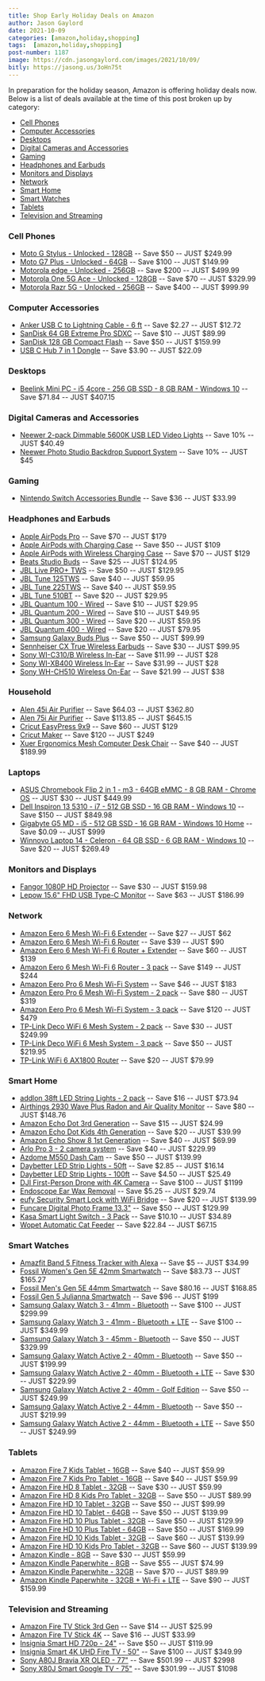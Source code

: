 ```yaml
---
title: Shop Early Holiday Deals on Amazon
author: Jason Gaylord
date: 2021-10-09
categories: [amazon,holiday,shopping]
tags:  [amazon,holiday,shopping]
post-number: 1187
image: https://cdn.jasongaylord.com/images/2021/10/09/
bitly: https://jasong.us/3oHn75t
---
```


In preparation for the holiday season, Amazon is offering holiday deals now. Below is a list of deals available at the time of this post broken up by category:

* [Cell Phones](#cell-phones)
* [Computer Accessories](#computer-accessories)
* [Desktops](#desktops)
* [Digital Cameras and Accessories](#digital-cameras-and-accessories)
* [Gaming](#gaming)
* [Headphones and Earbuds](#headphones-and-earbuds)
* [Monitors and Displays](#monitors-and-displays)
* [Network](#network)
* [Smart Home](#smart-home)
* [Smart Watches](#smart-watches)
* [Tablets](#tablets)
* [Television and Streaming](#television-and-streaming)

### Cell Phones
* [Moto G Stylus - Unlocked - 128GB](https://www.amazon.com/Stylus-Battery-Unlocked-Motorola-Camera/dp/B08NWCT6SK?smid=ATVPDKIKX0DER&linkCode=ll1&tag=jasongaylor01-20&linkId=654fb58063c7e8bea961f9283dca51d9&language=en_US&ref_=as_li_ss_tl) -- Save $50 -- JUST $249.99
* [Moto G7 Plus - Unlocked - 64GB](https://www.amazon.com/Moto-Unlocked-Motorola-Camera-Black/dp/B08GL2HKLT?smid=ATVPDKIKX0DER&linkCode=ll1&tag=jasongaylor01-20&linkId=539d18f96a224baa365f709f2697622c&language=en_US&ref_=as_li_ss_tl) -- Save $100 -- JUST $149.99
* [Motorola edge - Unlocked - 256GB](https://www.amazon.com/Motorola-Unlocked-256GB-Camera-Solor/dp/B08B9SGGRS?smid=ATVPDKIKX0DER&linkCode=ll1&tag=jasongaylor01-20&linkId=8f7545d7a40a40dd6acf0c3de7638ab8&language=en_US&ref_=as_li_ss_tl) -- Save $200 -- JUST $499.99
* [Motorola One 5G Ace - Unlocked - 128GB](https://www.amazon.com/Motorola-battery-Unlocked-Camera-Silver/dp/B08NWD7K8H?smid=ATVPDKIKX0DER&linkCode=ll1&tag=jasongaylor01-20&linkId=18b671f7332aecd444e343081a969afe&language=en_US&ref_=as_li_ss_tl) -- Save $70 -- JUST $329.99
* [Motorola Razr 5G - Unlocked - 256GB](https://www.amazon.com/Motorola-Unlocked-Camera-Liquid-Mercury/dp/B08KJJ56FV?smid=ATVPDKIKX0DER&linkCode=ll1&tag=jasongaylor01-20&linkId=b40462475a880c47d7631d92cbb46efa&language=en_US&ref_=as_li_ss_tl) -- Save $400 -- JUST $999.99

### Computer Accessories
* [Anker USB C to Lightning Cable - 6 ft](https://www.amazon.com/Anker-Powerline-Lightning-Connector-Certified/dp/B07H256MBK?&linkCode=ll1&tag=jasongaylor01-20&linkId=59bbed0e3a388a467b267c268c3b3fe6&language=en_US&ref_=as_li_ss_tl) -- Save $2.27 -- JUST $12.72
* [SanDisk 64 GB Extreme Pro SDXC](https://www.amazon.com/SanDisk-Extreme-UHS-II-Memory-SDSDXDK-064G-GN4IN/dp/B08YFD8QDT?smid=ATVPDKIKX0DER&linkCode=ll1&tag=jasongaylor01-20&linkId=618e36b59a97b668be3a9cae60d5826f&language=en_US&ref_=as_li_ss_tl) -- Save $10 -- JUST $89.99
* [SanDisk 128 GB Compact Flash](https://www.amazon.com/Sandisk-VPG130-Extreme-SDCFSP-128G-SDCFSP-128G-G46D/dp/B01MYQFKX6?smid=ATVPDKIKX0DER&linkCode=ll1&tag=jasongaylor01-20&linkId=0d8d8209710f539bb85492362af658ad&language=en_US&ref_=as_li_ss_tl) -- Save $50 -- JUST $159.99
* [USB C Hub 7 in 1 Dongle](https://www.amazon.com/Hiearcool-Adapter-Mulitiport-Compatible-Laptop-Pink/dp/B095C713T5?&linkCode=ll1&tag=jasongaylor01-20&linkId=973430dc4c7b3e0c5ca288e7b8aae2ea&language=en_US&ref_=as_li_ss_tl) -- Save $3.90 -- JUST $22.09

### Desktops
* [Beelink Mini PC - i5 4core - 256 GB SSD - 8 GB RAM - Windows 10](https://www.amazon.com/Beelink-Mini-PC-i5-8259U-Performance/dp/B08VNCZRB2?&linkCode=ll1&tag=jasongaylor01-20&linkId=7e1eb6b247654901a94cc7755db40f82&language=en_US&ref_=as_li_ss_tl) -- Save $71.84 -- JUST $407.15

### Digital Cameras and Accessories
* [Neewer 2-pack Dimmable 5600K USB LED Video Lights](https://www.amazon.com/Neewer-Dimmable-Adjustable-Tabletop-Photography/dp/B07T8FBZC2?&linkCode=ll1&tag=jasongaylor01-20&linkId=03b9b8ba66c3063bedcdab22582f0d5f&language=en_US&ref_=as_li_ss_tl) -- Save 10% -- JUST $40.49
* [Neewer Photo Studio Backdrop Support System](https://www.amazon.com/Neewer-Adjustable-Background-Backdrop-Photography/dp/B07PFS3BBS?&linkCode=ll1&tag=jasongaylor01-20&linkId=d6528690f66395c9e77daa52f0b1cf5b&language=en_US&ref_=as_li_ss_tl) -- Save 10% -- JUST $45

### Gaming
* [Nintendo Switch Accessories Bundle](https://www.amazon.com/Switch-Accessories-Bundle-Protector-Controller/dp/B07XBV69PY?&linkCode=ll1&tag=jasongaylor01-20&linkId=32b13bce544c5be6d12c6368d63fcb18&language=en_US&ref_=as_li_ss_tl) -- Save $36 -- JUST $33.99

### Headphones and Earbuds
* [Apple AirPods Pro](https://www.amazon.com/Apple-MWP22AM-A-AirPods-Pro/dp/B07ZPC9QD4?&linkCode=ll1&tag=jasongaylor01-20&linkId=471ff11d7768fa583f52e9543677701a&language=en_US&ref_=as_li_ss_tl) -- Save $70 -- JUST $179
* [Apple AirPods with Charging Case](https://www.amazon.com/Apple-AirPods-Charging-Latest-Model/dp/B07PXGQC1Q?&linkCode=ll1&tag=jasongaylor01-20&linkId=4fe5c1b8a525cf7320fcd63e17bfad5e&language=en_US&ref_=as_li_ss_tl) -- Save $50 -- JUST $109
* [Apple AirPods with Wireless Charging Case](https://www.amazon.com/Apple-AirPods-Wireless-Charging-Latest/dp/B07PYLT6DN?&linkCode=ll1&tag=jasongaylor01-20&linkId=158f9c0c386db5d7572a308191bc4d05&language=en_US&ref_=as_li_ss_tl) -- Save $70 -- JUST $129
* [Beats Studio Buds](https://www.amazon.com/Beats-Studio-Cancelling-Earbuds-Built-Bluetooth-Headphones/dp/B096SV8SJG?&linkCode=ll1&tag=jasongaylor01-20&linkId=835efc9c51afc056abdd24fc61ef739f&language=en_US&ref_=as_li_ss_tl) -- Save $25 -- JUST $124.95
* [JBL Live PRO+ TWS](https://www.amazon.com/Live-Cancelling-Headphones-Microphones-Black/dp/B08WPYT7NP?smid=ATVPDKIKX0DER&linkCode=ll1&tag=jasongaylor01-20&linkId=41819535b80cffe6f8b9fd00b44f0f82&language=en_US&ref_=as_li_ss_tl) -- Save $50 -- JUST $129.95
* [JBL Tune 125TWS](https://www.amazon.com/JBL-Tune-125TWS-Wireless-Headphones/dp/B088NGD49M?smid=ATVPDKIKX0DER&linkCode=ll1&tag=jasongaylor01-20&linkId=3177a35c2831bdd0eca7d7404afc283d&language=en_US&ref_=as_li_ss_tl) -- Save $40 -- JUST $59.95
* [JBL Tune 225TWS](https://www.amazon.com/JBL-225TWS-Wireless-Earbud-Headphones/dp/B088NDGYPX?smid=ATVPDKIKX0DER&linkCode=ll1&tag=jasongaylor01-20&linkId=5680c6a64bf02980046e0ceb858e389e&language=en_US&ref_=as_li_ss_tl) -- Save $40 -- JUST $59.95
* [JBL Tune 510BT](https://www.amazon.com/JBL-Tune-510BT-Ear-Headphones/dp/B08WM3LMJF?smid=ATVPDKIKX0DER&linkCode=ll1&tag=jasongaylor01-20&linkId=2e6b11f81adc556d2160b4447762b27d&language=en_US&ref_=as_li_ss_tl) -- Save $20 -- JUST $29.95
* [JBL Quantum 100 - Wired](https://www.amazon.com/JBL-Quantum-100-Over-Ear-Headphones/dp/B084CWCJTW?smid=ATVPDKIKX0DER&linkCode=ll1&tag=jasongaylor01-20&linkId=cc07350dcb9f4ddac703f329d913fbe2&language=en_US&ref_=as_li_ss_tl) -- Save $10 -- JUST $29.95
* [JBL Quantum 200 - Wired](https://www.amazon.com/JBL-Quantum-200-Over-Ear-Headphones/dp/B084CZX3T1?smid=ATVPDKIKX0DER&linkCode=ll1&tag=jasongaylor01-20&linkId=84ccf26a634f0bcdf4dfb90771a6a03d&language=en_US&ref_=as_li_ss_tl) -- Save $10 -- JUST $49.95
* [JBL Quantum 300 - Wired](https://www.amazon.com/JBL-Quantum-300-Over-Ear-Headphones/dp/B084D5QDXN?smid=ATVPDKIKX0DER&linkCode=ll1&tag=jasongaylor01-20&linkId=eba3fe0db7dcd0c6d97bb3c029738389&language=en_US&ref_=as_li_ss_tl) -- Save $20 -- JUST $59.95
* [JBL Quantum 400 - Wired](https://www.amazon.com/JBL-Quantum-400-Headphones-Game-Chat/dp/B084CZDX61?smid=ATVPDKIKX0DER&linkCode=ll1&tag=jasongaylor01-20&linkId=4c9cde0fad62a40993dadef167a94ccf&language=en_US&ref_=as_li_ss_tl) -- Save $20 -- JUST $79.95
* [Samsung Galaxy Buds Plus](https://www.amazon.com/Samsung-Wireless-improved-Charging-included/dp/B083KVM9VW?smid=ATVPDKIKX0DER&linkCode=ll1&tag=jasongaylor01-20&linkId=1cbfb754d07fa6526dcc780aa761f505&language=en_US&ref_=as_li_ss_tl) -- Save $50 -- JUST $99.99
* [Sennheiser CX True Wireless Earbuds](https://www.amazon.com/dp/B08ZR5JB9G?&linkCode=ll1&tag=jasongaylor01-20&linkId=5bd9ba3548d606d9e0165b5514c86692&language=en_US&ref_=as_li_ss_tl) -- Save $30 -- JUST $99.95
* [Sony WI-C310/B Wireless In-Ear](https://www.amazon.com/Sony-WI-C310-Wireless-Headphones-Black/dp/B07Q7SX29X?smid=ATVPDKIKX0DER&linkCode=ll1&tag=jasongaylor01-20&linkId=5641f06c986da13ee699728af3d18d5f&language=en_US&ref_=as_li_ss_tl) -- Save $11.99 -- JUST $28
* [Sony WI-XB400 Wireless In-Ear](https://www.amazon.com/Sony-Wi-Xb400-Wireless-Headphones-WIXB400/dp/B07WNXS613?smid=ATVPDKIKX0DER&linkCode=ll1&tag=jasongaylor01-20&linkId=e3e29fc62e3cc20f1066bb193ac1bde6&language=en_US&ref_=as_li_ss_tl) -- Save $31.99 -- JUST $28
* [Sony WH-CH510 Wireless On-Ear](https://www.amazon.com/Sony-WH-CH510-Wireless-Headphones-WHCH510/dp/B07WSKKYPR?smid=ATVPDKIKX0DER&linkCode=ll1&tag=jasongaylor01-20&linkId=27d45013cdfa8dee91efb73a0b9a4b05&language=en_US&ref_=as_li_ss_tl) -- Save $21.99 -- JUST $38

### Household
* [Alen 45i Air Purifier](https://www.amazon.com/Alen-BreatheSmart-45i-Purifier-Allergies/dp/B07J6GCMX3?dchild=1&linkCode=ll1&tag=jasongaylor01-20&linkId=9f14fb26f70c9afd0036d235b3a47927&language=en_US&ref_=as_li_ss_tl) -- Save $64.03 -- JUST $362.80
* [Alen 75i Air Purifier](https://www.amazon.com/Alen-BreatheSmart-Large-Room-Purifier/dp/B07FWSZL24?dchild=1&linkCode=ll1&tag=jasongaylor01-20&linkId=aff5e851e0f0e6636fc6eade3f6713c7&language=en_US&ref_=as_li_ss_tl) -- Save $113.85 -- JUST $645.15
* [Cricut EasyPress 9x9](https://www.amazon.com/deal/d9a008d4?showVariations=true&linkCode=ll2&tag=jasongaylor01-20&linkId=58467f6f5213b08bea6c5302478f8e7a&language=en_US&ref_=as_li_ss_tl) -- Save $60 -- JUST $129
* [Cricut Maker](https://www.amazon.com/deal/73425d5e?showVariations=true&linkCode=ll2&tag=jasongaylor01-20&linkId=38777b2dee680e59e59c199d1429f912&language=en_US&ref_=as_li_ss_tl) -- Save $120 -- JUST $249
* [Xuer Ergonomics Mesh Computer Desk Chair](https://www.amazon.com/XUER-Ergonomics-Computer-Adjustable-Headrests/dp/B07QG4PZQS?&linkCode=ll1&tag=jasongaylor01-20&linkId=d2984bb19c060305608537e6ba331563&language=en_US&ref_=as_li_ss_tl) -- Save $40 -- JUST $189.99

### Laptops
* [ASUS Chromebook Flip 2 in 1 - m3 - 64GB eMMC - 8 GB RAM - Chrome OS](https://www.amazon.com/ASUS-Chromebook-Touchscreen-Processor-C433TA-AS384T/dp/B08ZLF99VD?&linkCode=ll1&tag=jasongaylor01-20&linkId=c97d25ccad66ce2a8cf87c5a5bf31d39&language=en_US&ref_=as_li_ss_tl) -- JUST $30 -- JUST $449.99
* [Dell Inspiron 13 5310 - i7 - 512 GB SSD - 16 GB RAM - Windows 10](https://www.amazon.com/Dell-Inspiron-Definition-Non-Touch-Laptop/dp/B0934T5HHY?&linkCode=ll1&tag=jasongaylor01-20&linkId=2e83651f82a9979492dac95ce9624faf&language=en_US&ref_=as_li_ss_tl) -- Save $150 -- JUST $849.98
* [Gigabyte G5 MD - i5 - 512 GB SSD - 16 GB RAM - Windows 10 Home](https://www.amazon.com/GIGABYTE-G5-MD-Anti-Glare-MD-51US123SH/dp/B093Z23FBK?&linkCode=ll1&tag=jasongaylor01-20&linkId=9e6c807f2617067c76f197f78a8ad73b&language=en_US&ref_=as_li_ss_tl) -- Save $0.09 -- JUST $999
* [Winnovo Laptop 14 - Celeron - 64 GB SSD - 6 GB RAM - Windows 10](https://www.amazon.com/Laptop-Computers-14-Inch-Windows-10-Notebook/dp/B0911RTS7K?&linkCode=ll1&tag=jasongaylor01-20&linkId=79007f1a1bee1c9a6e4272f9be856150&language=en_US&ref_=as_li_ss_tl) -- Save $20 -- JUST $269.49

### Monitors and Displays
* [Fangor 1080P HD Projector](https://www.amazon.com/Projector-Bluetooth-Compatible-PowerPoint-Presentation/dp/B07ZNSPZWX?&linkCode=ll1&tag=jasongaylor01-20&linkId=a8e66dc565c6c30fee0ede79166fa1e9&language=en_US&ref_=as_li_ss_tl) -- Save $30 -- JUST $159.98
* [Lepow 15.6" FHD USB Type-C Monitor](https://www.amazon.com/Portable-Monitor-Computer-Speakers-Protector/dp/B07V1SQ966?&linkCode=ll1&tag=jasongaylor01-20&linkId=1935dc28762d7d11ac5e98e4ef955ecd&language=en_US&ref_=as_li_ss_tl) -- Save $63 -- JUST $186.99

### Network
* [Amazon Eero 6 Mesh Wi-Fi 6 Extender](https://www.amazon.com/Eero-6-Extender/dp/B085VQVPJK?smid=ATVPDKIKX0DER&linkCode=ll1&tag=jasongaylor01-20&linkId=ab2666c929d7e02137247e72607528a2&language=en_US&ref_=as_li_ss_tl) -- Save $27 -- JUST $62
* [Amazon Eero 6 Mesh Wi-Fi 6 Router](https://www.amazon.com/Eero-6-Router/dp/B085VM9ZDD?smid=ATVPDKIKX0DER&linkCode=ll1&tag=jasongaylor01-20&linkId=0286cdc98a5120e579c17817df24c20a&language=en_US&ref_=as_li_ss_tl) -- Save $39 -- JUST $90
* [Amazon Eero 6 Mesh Wi-Fi 6 Router + Extender](https://www.amazon.com/Staging-Product-Not-Retail-Sale/dp/B085WS7H6K?smid=ATVPDKIKX0DER&linkCode=ll1&tag=thepighero-20&linkId=73fcfb57f00c80d655ac49b4d32b385b&language=en_US&ref_=as_li_ss_tl) -- Save $60 -- JUST $139
* [Amazon Eero 6 Mesh Wi-Fi 6 Router - 3 pack](https://www.amazon.com/Amazon-eero-dual-band-system-routers/dp/B097VJS3Y3?smid=ATVPDKIKX0DER&linkCode=ll1&tag=thepighero-20&linkId=2583cb11c644ac70737b84db0d71258e&language=en_US&ref_=as_li_ss_tl) -- Save $149 -- JUST $244
* [Amazon Eero Pro 6 Mesh Wi-Fi System](https://www.amazon.com/Eero-Pro-6-Router/dp/B085VNCZHL?smid=ATVPDKIKX0DER&linkCode=ll1&tag=jasongaylor01-20&linkId=6feb11583f30861717178a9b746aba2e&language=en_US&ref_=as_li_ss_tl) -- Save $46 -- JUST $183
* [Amazon Eero Pro 6 Mesh Wi-Fi System - 2 pack](https://www.amazon.com/Staging-Product-Not-Retail-Sale/dp/B0866V73R6?smid=ATVPDKIKX0DER&linkCode=ll1&tag=jasongaylor01-20&linkId=e1882cf22956b4ef7fabb30594899249&language=en_US&ref_=as_li_ss_tl) -- Save $80 -- JUST $319
* [Amazon Eero Pro 6 Mesh Wi-Fi System - 3 pack](https://www.amazon.com/Amazon-eero-pro-6-3-pack/dp/B085VNCZHZ?smid=ATVPDKIKX0DER&linkCode=ll1&tag=jasongaylor01-20&linkId=9caebfb508142d02583406cc31fd8840&language=en_US&ref_=as_li_ss_tl) -- Save $120 -- JUST $479
* [TP-Link Deco WiFi 6 Mesh System - 2 pack](https://www.amazon.com/TP-Link-Deco-Band-System-X68/dp/B08Z492RK9?&linkCode=ll1&tag=jasongaylor01-20&linkId=2af115ece576c8fe0c64e32c36282712&language=en_US&ref_=as_li_ss_tl) -- Save $30 -- JUST $249.99
* [TP-Link Deco WiFi 6 Mesh System - 3 pack](https://www.amazon.com/TP-Link-Deco-X20-Next-Gen-Extenders/dp/B085Z35GY6?&linkCode=ll1&tag=jasongaylor01-20&linkId=7d24764233f0952b04ba2e1149205b98&language=en_US&ref_=as_li_ss_tl) -- Save $50 -- JUST $219.95
* [TP-Link WiFi 6 AX1800 Router](https://www.amazon.com/WiFi-6-Router-Gigabit-Wireless/dp/B08H8ZLKKK?&linkCode=ll1&tag=jasongaylor01-20&linkId=662695cbd9465cbe7459950ce2d79b7c&language=en_US&ref_=as_li_ss_tl) -- Save $20 -- JUST $79.99

### Smart Home
* [addlon 38ft LED String Lights - 2 pack](https://www.amazon.com/addlon-Commercial-Dimmable-Weatherproof-Backyard/dp/B07JPYXC1C?&linkCode=ll1&tag=jasongaylor01-20&linkId=8cee717e305a21352992d13351aa96ef&language=en_US&ref_=as_li_ss_tl) -- Save $16 -- JUST $73.94
* [Airthings 2930 Wave Plus Radon and Air Quality Monitor](https://www.amazon.com/Airthings-2930-Quality-Detection-Dashboard/dp/B07JB8QWH6?&linkCode=ll1&tag=jasongaylor01-20&linkId=d7cbe27350a5c4f55309b23e50a3dbdd&language=en_US&ref_=as_li_ss_tl) -- Save $80 -- JUST $148.76
* [Amazon Echo Dot 3rd Generation](https://www.amazon.com/Echo-Dot/dp/B07FZ8S74R?&linkCode=ll1&tag=jasongaylor01-20&linkId=dc2ae98b4efde6e8cb3a5c31dfec77dc&language=en_US&ref_=as_li_ss_tl) -- Save $15 -- JUST $24.99
* [Amazon Echo Dot Kids 4th Generation](https://www.amazon.com/Staging-Product-Not-Retail-Sale/dp/B084J4MJCK?&linkCode=ll1&tag=jasongaylor01-20&linkId=0a8d2504b04e3d5cb36191adc0b16eab&language=en_US&ref_=as_li_ss_tl) -- Save $20 -- JUST $39.99
* [Amazon Echo Show 8 1st Generation](https://www.amazon.com/Echo-Show-8/dp/B07PF1Y28C?&linkCode=ll1&tag=jasongaylor01-20&linkId=ac8bf1fc7335accb1af99030af1be884&language=en_US&ref_=as_li_ss_tl) -- Save $40 -- JUST $69.99
* [Arlo Pro 3 - 2 camera system](https://www.amazon.com/Arlo-Pro-Wire-Free-Security-Spotlight/dp/B08C9JJBJM?&linkCode=ll1&tag=jasongaylor01-20&linkId=34d48e08c691a9d84a121332f8721130&language=en_US&ref_=as_li_ss_tl) -- Save $40 -- JUST $229.99
* [Azdome M550 Dash Cam](https://www.amazon.com/AZDOME-M550-Dashboard-Recorder-Capacitor/dp/B091PRCJ5Y?&linkCode=ll1&tag=jasongaylor01-20&linkId=fe18cfee0f7db94c1bd9abab8efbc392&language=en_US&ref_=as_li_ss_tl) -- Save $50 -- JUST $139.99
* [Daybetter LED Strip Lights - 50ft](https://www.amazon.com/Daybetter-Lights-Control-Bedroom-Changing/dp/B08JSFH1G6?th=1&linkCode=ll1&tag=jasongaylor01-20&linkId=a771f816ea0af020cd5ab33aa1a151af&language=en_US&ref_=as_li_ss_tl) -- Save $2.85 -- JUST $16.14
* [Daybetter LED Strip Lights - 100ft](https://www.amazon.com/Daybetter-Lights-Control-Bedroom-Changing/dp/B08JSQVBDQ?&linkCode=ll1&tag=jasongaylor01-20&linkId=82b636f3014cd8ddff933af1136e74aa&language=en_US&ref_=as_li_ss_tl) -- Save $4.50 -- JUST $25.49
* [DJI First-Person Drone with 4K Camera](https://www.amazon.com/DJI-FPV-Combo-First-Person-Transmission/dp/B08NQD4FBW?&linkCode=ll1&tag=jasongaylor01-20&linkId=ef7fbe0faff2281af60829939e2908f6&language=en_US&ref_=as_li_ss_tl) -- Save $100 -- JUST $1199
* [Endoscope Ear Wax Removal](https://www.amazon.com/Endoscope-Otoscope-Wireless-Connected-Compatible/dp/B08C28G1PV?&linkCode=ll1&tag=jasongaylor01-20&linkId=7276c9d0134c2948b5c0757c3db111e4&language=en_US&ref_=as_li_ss_tl) -- Save $5.25 -- JUST $29.74
* [eufy Security Smart Lock with WiFi Bridge](https://www.amazon.com/eufy-Bluetooth-Electronic-Weatherproof-Protection/dp/B08HYTDCJG?&linkCode=ll1&tag=jasongaylor01-20&linkId=dc35e00b27da8ccaf8804d13d7ee7369&language=en_US&ref_=as_li_ss_tl) -- Save $20 -- JUST $139.99
* [Funcare Digital Photo Frame 13.3"](https://www.amazon.com/Digital-Funcare-Picture-Touchscreen-Mountable/dp/B094HQXLYZ?&linkCode=ll1&tag=jasongaylor01-20&linkId=c5307ac3865ffcf0700d12f361b151d1&language=en_US&ref_=as_li_ss_tl) -- Save $50 -- JUST $129.99
* [Kasa Smart Light Switch - 3 Pack](https://www.amazon.com/TP-LINK-HS200P3-Installation-Single-Pole-Assistant/dp/B07HGW8N7R?&linkCode=ll1&tag=jasongaylor01-20&linkId=afb6e4f4616c359b770cd9718e293e9c&language=en_US&ref_=as_li_ss_tl) -- Save $10.10 -- JUST $34.89
* [Wopet Automatic Cat Feeder](https://www.amazon.com/WOPET-Automatic-Dispenser-Distribution-Recorder/dp/B089GG57QL?&linkCode=ll1&tag=jasongaylor01-20&linkId=25b76ae6553c3710ab646d590f27a905&language=en_US&ref_=as_li_ss_tl) -- Save $22.84 -- JUST $67.15

### Smart Watches
* [Amazfit Band 5 Fitness Tracker with Alexa](https://www.amazon.com/Amazfit-Fitness-Monitoring-Tracking-Resistant/dp/B08DKYLK4D?&linkCode=ll1&tag=jasongaylor01-20&linkId=dda7e5024165e4f3bc54757a23246645&language=en_US&ref_=as_li_ss_tl) -- Save $5 -- JUST $34.99
* [Fossil Women's Gen 5E 42mm Smartwatch](https://www.amazon.com/Fossil-Womens-Stainless-Silicone-Touchscreen/dp/B08FWWKGBZ?dchild=1&linkCode=ll1&tag=jasongaylor01-20&linkId=88f4712ddc70073cc62711a5ce6484cd&language=en_US&ref_=as_li_ss_tl) -- Save $83.73 -- JUST $165.27
* [Fossil Men's Gen 5E 44mm Smartwatch](https://www.amazon.com/Fossil-Unisex-Stainless-Silicone-Touchscreen/dp/B08FX4382S?dchild=1&linkCode=ll1&tag=jasongaylor01-20&linkId=84bdff344a4cfbaf600fc3a15662b47e&language=en_US&ref_=as_li_ss_tl) -- Save $80.16 -- JUST $168.85
* [Fossil Gen 5 Julianna Smartwatch](https://www.amazon.com/Fossil-Julianna-Stainless-Touchscreen-Smartwatch/dp/B07SW1KK31?dchild=1&linkCode=ll1&tag=jasongaylor01-20&linkId=2b89086fe2872aa5bfe6e428c39e4f8c&language=en_US&ref_=as_li_ss_tl) -- Save $96 -- JUST $199
* [Samsung Galaxy Watch 3 - 41mm - Bluetooth](https://www.amazon.com/Samsung-Bluetooth-Advanced-monitoring-Tracking/dp/B089DMYSRL?smid=ATVPDKIKX0DER&linkCode=ll1&tag=jasongaylor01-20&linkId=46d401e18acedd8977bc9a3d077d2461&language=en_US&ref_=as_li_ss_tl) -- Save $100 -- JUST $299.99
* [Samsung Galaxy Watch 3 - 41mm - Bluetooth + LTE](https://www.amazon.com/Samsung-Bluetooth-Unlocked-Advanced-monitoring/dp/B089DMR9LD?smid=ATVPDKIKX0DER&linkCode=ll1&tag=jasongaylor01-20&linkId=7baec4c79cd98088a6ff466c12a67080&language=en_US&ref_=as_li_ss_tl) -- Save $100 -- JUST $349.99
* [Samsung Galaxy Watch 3 - 45mm - Bluetooth](https://www.amazon.com/Samsung-Bluetooth-Advanced-monitoring-Tracking/dp/B089DQ276V?smid=ATVPDKIKX0DER&linkCode=ll1&tag=jasongaylor01-20&linkId=5600bbda1eb6d0c7a1a2492403c1755e&language=en_US&ref_=as_li_ss_tl) -- Save $50 -- JUST $329.99
* [Samsung Galaxy Watch Active 2 - 40mm - Bluetooth](https://www.amazon.com/Samsung-enhanced-tracking-analysis-coaching/dp/B07VNBC9Z9?smid=ATVPDKIKX0DER&linkCode=ll1&tag=jasongaylor01-20&linkId=7ff053393be892246274526fb38800a7&language=en_US&ref_=as_li_ss_tl) -- Save $50 -- JUST $199.99
* [Samsung Galaxy Watch Active 2 - 40mm - Bluetooth + LTE](https://www.amazon.com/Samsung-Enhanced-Tracking-Analysis-Bluetooth/dp/B07YXS8FLX?smid=ATVPDKIKX0DER&linkCode=ll1&tag=jasongaylor01-20&linkId=094250ab96a7c343a305a02a7ce2b89f&language=en_US&ref_=as_li_ss_tl) -- Save $30 -- JUST $229.99
* [Samsung Galaxy Watch Active 2 - 40mm - Golf Edition](https://www.amazon.com/Samsung-Electronics-Galaxy-Watch-Active2/dp/B086RP4SN3?smid=ATVPDKIKX0DER&linkCode=ll1&tag=jasongaylor01-20&linkId=a2b894a52cfec265f9e8675251b25b4f&language=en_US&ref_=as_li_ss_tl) -- Save $50 -- JUST $249.99
* [Samsung Galaxy Watch Active 2 - 44mm - Bluetooth](https://www.amazon.com/Samsung-Enhanced-Tracking-Analysis-Coaching/dp/B07VQJ56T3?smid=ATVPDKIKX0DER&linkCode=ll1&tag=jasongaylor01-20&linkId=5e87034e77ee737de53ffda9580b4f39&language=en_US&ref_=as_li_ss_tl) -- Save $50 -- JUST $219.99
* [Samsung Galaxy Watch Active 2 - 44mm - Bluetooth + LTE](https://www.amazon.com/Samsung-Enhanced-Tracking-Analysis-Bluetooth/dp/B07YXSBJMZ?smid=ATVPDKIKX0DER&linkCode=ll1&tag=jasongaylor01-20&linkId=c2b57d78d99d4daece1b0e54a9e96a21&language=en_US&ref_=as_li_ss_tl) -- Save $50 -- JUST $249.99

### Tablets
* [Amazon Fire 7 Kids Tablet - 16GB](https://www.amazon.com/Fire-7-Kids-Edition-Tablet/dp/B07H8WS1FT?&linkCode=ll1&tag=jasongaylor01-20&linkId=912c0f316179a3ef2a5da5cec36b543c&language=en_US&ref_=as_li_ss_tl) -- Save $40 -- JUST $59.99
* [Amazon Fire 7 Kids Pro Tablet - 16GB](https://www.amazon.com/Fire-7-Kids-Pro-tablet/dp/B08H49TB1F?&linkCode=ll1&tag=jasongaylor01-20&linkId=7edd22cda845e85a69bc2ee262b41955&language=en_US&ref_=as_li_ss_tl) -- Save $40 -- JUST $59.99
* [Amazon Fire HD 8 Tablet - 32GB](https://www.amazon.com/Fire-HD-8-tablet/dp/B07TMJ1R3X?&linkCode=ll1&tag=jasongaylor01-20&linkId=fc1993c3da4025a15da0e063288cffdb&language=en_US&ref_=as_li_ss_tl) -- Save $30 -- JUST $59.99
* [Amazon Fire HD 8 Kids Pro Tablet - 32GB](https://www.amazon.com/Fire-HD-8-Kids-Pro-tablet/dp/B08H5R1SH6?&linkCode=ll1&tag=jasongaylor01-20&linkId=a8c5167829b0124aad68154458952d97&language=en_US&ref_=as_li_ss_tl) -- Save $50 -- JUST $89.99
* [Amazon Fire HD 10 Tablet - 32GB](https://www.amazon.com/Fire-HD-10-tablet/dp/B08BX7FV5L?&linkCode=ll1&tag=jasongaylor01-20&linkId=bf19fdbc436fd3472f6a846a5c391451&language=en_US&ref_=as_li_ss_tl) -- Save $50 -- JUST $99.99
* [Amazon Fire HD 10 Tablet - 64GB](https://www.amazon.com/Fire-HD-10-tablet/dp/B08BX8CW9V?th=1&linkCode=ll1&tag=jasongaylor01-20&linkId=c80778961a3590189e76eddfb6a1cef6&language=en_US&ref_=as_li_ss_tl) -- Save $50 -- JUST $139.99
* [Amazon Fire HD 10 Plus Tablet - 32GB](https://www.amazon.com/Fire-HD-10-Plus-tablet/dp/B08F6FYN6B?&linkCode=ll1&tag=jasongaylor01-20&linkId=ec2284ff8121487f947ae258e03f53a6&language=en_US&ref_=as_li_ss_tl) -- Save $50 -- JUST $129.99
* [Amazon Fire HD 10 Plus Tablet - 64GB](https://www.amazon.com/Fire-HD-10-Plus-tablet/dp/B08BX6B43K?&linkCode=ll1&tag=jasongaylor01-20&linkId=4679a1b270d4d0b4c3963ea0dfdb9cf4&language=en_US&ref_=as_li_ss_tl) -- Save $50 -- JUST $169.99
* [Amazon Fire HD 10 Kids Tablet - 32GB](https://www.amazon.com/Fire-HD-10-Kids-tablet/dp/B08F62DV1Z?&linkCode=ll1&tag=jasongaylor01-20&linkId=349637501665bbfe6bef205c70c1f244&language=en_US&ref_=as_li_ss_tl) -- Save $60 -- JUST $139.99
* [Amazon Fire HD 10 Kids Pro Tablet - 32GB](https://www.amazon.com/Fire-HD-10-Kids-Pro-tablet/dp/B08H3W1XCW?&linkCode=ll1&tag=jasongaylor01-20&linkId=05cd2593d73ca331166b33bbb89a22c4&language=en_US&ref_=as_li_ss_tl) -- Save $60 -- JUST $139.99
* [Amazon Kindle - 8GB](https://www.amazon.com/Kindle-Now-with-Built-in-Front-Light/dp/B07978J597?&linkCode=ll1&tag=jasongaylor01-20&linkId=8a2d4be51e16e19db545bb6f3ab5ea87&language=en_US&ref_=as_li_ss_tl) -- Save $30 -- JUST $59.99
* [Amazon Kindle Paperwhite - 8GB](https://www.amazon.com/Kindle-Paperwhite-Waterproof-Storage-Special/dp/B07PS737QQ?&linkCode=ll1&tag=jasongaylor01-20&linkId=e7fb2cdfd92ea01c1cd3951b23edc870&language=en_US&ref_=as_li_ss_tl) -- Save $55 -- JUST $74.99
* [Amazon Kindle Paperwhite - 32GB](https://www.amazon.com/All-new-Kindle-Paperwhite-Waterproof-Storage/dp/B07745PV5G?smid=ATVPDKIKX0DER&linkCode=ll1&tag=jasongaylor01-20&linkId=19dd11b3d41f96f3a0667ec1bced5196&language=en_US&ref_=as_li_ss_tl) -- Save $70 -- JUST $89.99
* [Amazon Kindle Paperwhite - 32GB + Wi-Fi + LTE](https://www.amazon.com/All-new-Kindle-Paperwhite-Waterproof-Storage/dp/B075RNKT6G?smid=ATVPDKIKX0DER&linkCode=ll1&tag=jasongaylor01-20&linkId=98ca0099bd793d027958f073d90c586d&language=en_US&ref_=as_li_ss_tl) -- Save $90 -- JUST $159.99

### Television and Streaming
* [Amazon Fire TV Stick 3rd Gen](https://www.amazon.com/fire-tv-stick-with-3rd-gen-alexa-voice-remote/dp/B08C1W5N87?&linkCode=ll1&tag=jasongaylor01-20&linkId=0efdeed033b76eed13e3328adfc5c62d&language=en_US&ref_=as_li_ss_tl) -- Save $14 -- JUST $25.99
* [Amazon Fire TV Stick 4K](https://www.amazon.com/Fire-TV-Stick-4K-with-Alexa-Voice-Remote/dp/B079QHML21?&linkCode=ll1&tag=jasongaylor01-20&linkId=2003d3e8a85aee63ec63d1506b146a3e&language=en_US&ref_=as_li_ss_tl) -- Save $16 -- JUST $33.99
* [Insignia Smart HD 720p - 24"](https://www.amazon.com/All-New-Insignia-NS-24DF310NA21-24-inch-Smart/dp/B0874YZVWK?&linkCode=ll1&tag=jasongaylor01-20&linkId=3e723826fc80318970c10f3ddeee574a&language=en_US&ref_=as_li_ss_tl) -- Save $50 -- JUST $119.99
* [Insignia Smart 4K UHD Fire TV - 50"](https://www.amazon.com/All-New-Insignia-NS-50DF710NA21-50-inch-Smart/dp/B086VRR9K9?&linkCode=ll1&tag=jasongaylor01-20&linkId=b154d72e7577f956981e2c9a067d57d6&language=en_US&ref_=as_li_ss_tl) -- Save $100 -- JUST $349.99
* [Sony A80J Bravia XR OLED - 77"](https://www.amazon.com/dp/B08TL48K9M?&linkCode=ll1&tag=jasongaylor01-20&linkId=60806cb74c5cd084482da6c6b4369a4d&language=en_US&ref_=as_li_ss_tl) -- Save $501.99 -- JUST $2998
* [Sony X80J Smart Google TV - 75"](https://www.amazon.com/Sony-X80J-Inch-Compatibility-KD75X80J/dp/B08QXJH5C8?&linkCode=ll1&tag=jasongaylor01-20&linkId=5ebf194ba86a35a80883e73ee21c2454&language=en_US&ref_=as_li_ss_tl) -- Save $301.99 -- JUST $1098
